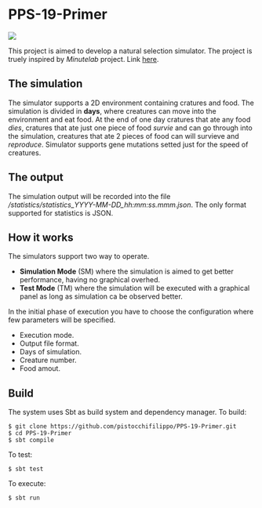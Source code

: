 # PPS-19-Primer

<a href='https://travis-ci.com/github/pistocchifilippo/PPS-19-Primer/builds'><img src='https://travis-ci.com/pistocchifilippo/PPS-19-Primer.svg?branch=master'></a>

This project is aimed to develop a natural selection simulator.
The project is truely inspired by *Minutelab* project. Link [here](https://labs.minutelabs.io/evolution-simulator/).



## The simulation
The simulator supports a 2D environment containing cratures and food.
The simulation is divided in **days**, where creatures can move into the environment and eat food.
At the end of one day cratures that ate any food *dies*, cratures that ate just one piece of food *survie* and can go through into the simulation, creatures that ate 2 pieces of food can will survieve and *reproduce*.
Simulator supports gene mutations setted just for the speed of creatures.

## The output
The simulation output will be recorded into the file */statistics/statistics_YYYY-MM-DD_hh:mm:ss.mmm.json*.
The only format supported for statistics is JSON.

## How it works
The simulators support two way to operate.
* **Simulation Mode** (SM) where the simulation is aimed to get better performance, having no graphical overhed.
* **Test Mode** (TM) where the simulation will be executed with a graphical panel as long as simulation ca be observed better.

In the initial phase of execution you have to choose the configuration where few parameters will be specified.
* Execution mode.
* Output file format.
* Days of simulation.
* Creature number.
* Food amout.

## Build
The system uses Sbt as build system and dependency manager.
To build:

```
$ git clone https://github.com/pistocchifilippo/PPS-19-Primer.git
$ cd PPS-19-Primer
$ sbt compile
```

To test:

```
$ sbt test
```

To execute:
```
$ sbt run
```


